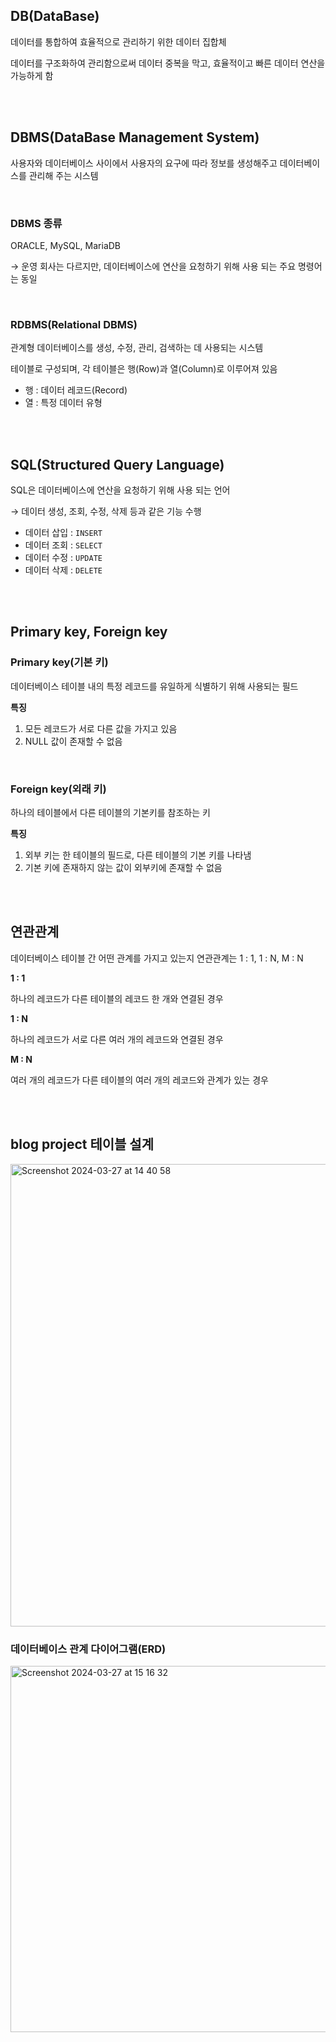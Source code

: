 ## DB(DataBase)
데이터를 통합하여 효율적으로 관리하기 위한 데이터 집합체

데이터를 구조화하여 관리함으로써 데이터 중복을 막고, 효율적이고 빠른 데이터 연산을 가능하게 함

<br><br>

## DBMS(DataBase Management System)
사용자와 데이터베이스 사이에서 사용자의 요구에 따라 정보를 생성해주고 데이터베이스를 관리해 주는 시스템

<br>

### DBMS 종류

ORACLE, MySQL, MariaDB

→ 운영 회사는 다르지만, 데이터베이스에 연산을 요청하기 위해 사용 되는 주요 명령어는 동일

<br>

### RDBMS(Relational DBMS)
관계형 데이터베이스를 생성, 수정, 관리, 검색하는 데 사용되는 시스템

테이블로 구성되며, 각 테이블은 행(Row)과 열(Column)로 이루어져 있음

- 행 : 데이터 레코드(Record)
- 열 : 특정 데이터 유형

<br><br>

## SQL(Structured Query Language)

SQL은 데이터베이스에 연산을 요청하기 위해 사용 되는 언어

→ 데이터 생성, 조회, 수정, 삭제 등과 같은 기능 수행

- 데이터 삽입 : `INSERT`
- 데이터 조회 : `SELECT`
- 데이터 수정 : `UPDATE`
- 데이터 삭제 : `DELETE`

<br><br>

## Primary key, Foreign key
### Primary key(기본 키)
데이터베이스 테이블 내의 특정 레코드를 유일하게 식별하기 위해 사용되는 필드

**특징**
1. 모든 레코드가 서로 다른 값을 가지고 있음
2. NULL 값이 존재할 수 없음

<br>

### Foreign key(외래 키)
하나의 테이블에서 다른 테이블의 기본키를 참조하는 키

**특징**
1. 외부 키는 한 테이블의 필드로, 다른 테이블의 기본 키를 나타냄
2. 기본 키에 존재하지 않는 값이 외부키에 존재할 수 없음

<br><br>

## 연관관계
데이터베이스 테이블 간 어떤 관계를 가지고 있는지 연관관계는 1 : 1, 1 : N, M : N

**1 : 1** 

하나의 레코드가 다른 테이블의 레코드 한 개와 연결된 경우

**1 : N** 

하나의 레코드가 서로 다른 여러 개의 레코드와 연결된 경우

**M : N**

여러 개의 레코드가 다른 테이블의 여러 개의 레코드와 관계가 있는 경우

<br><br>

## blog project 테이블 설계
<img width="740" alt="Screenshot 2024-03-27 at 14 40 58" src="https://github.com/hajin0324/dev-course/assets/74534952/1923129b-a390-43e0-a597-b204ee6e8993">

<br>

### 데이터베이스 관계 다이어그램(ERD)
<img width="586" alt="Screenshot 2024-03-27 at 15 16 32" src="https://github.com/hajin0324/dev-course/assets/74534952/b6d71f9a-d067-4262-8347-910301ad6f62">